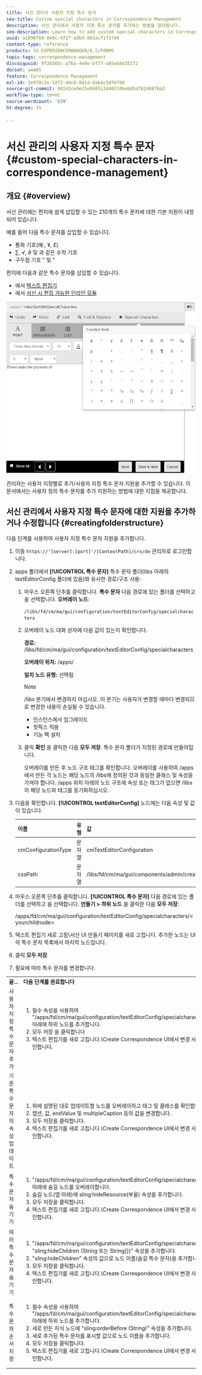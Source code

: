 ```yaml
---
title: 서신 관리의 사용자 지정 특수 문자
seo-title: Custom special characters in Correspondence Management
description: 서신 관리에서 사용자 지정 특수 문자를 추가하는 방법을 알아봅니다.
seo-description: Learn how to add custom special characters in Correspondence Management.
uuid: a1890f6d-8e0c-471f-a9bd-861acf1f17e6
content-type: reference
products: SG_EXPERIENCEMANAGER/6.5/FORMS
topic-tags: correspondence-management
discoiquuid: 9f26565c-a7ba-4e9e-bf77-a95eb8e351f2
docset: aem65
feature: Correspondence Management
exl-id: 3e978c3e-12f2-4dc6-801d-8ab4c5df6700
source-git-commit: 9d142ce9e25e048512440310beb05d762468f6a2
workflow-type: tm+mt
source-wordcount: '639'
ht-degree: 1%

---
```


# 서신 관리의 사용자 지정 특수 문자{#custom-special-characters-in-correspondence-management}

## 개요 {#overview}

서신 관리에는 편지에 쉽게 삽입할 수 있는 210개의 특수 문자에 대한 기본 지원이 내장되어 있습니다.

예를 들어 다음 특수 문자를 삽입할 수 있습니다.

* 통화 기호(예:, ¥, £)
* ∑, √, ∂ 및 과 같은 수학 기호
* 구두점 기호 ‟ 및 &quot;

편지에 다음과 같은 특수 문자를 삽입할 수 있습니다.

* 에서 [텍스트 편집기](/help/forms/using/document-fragments.md#createtext)
* 에서 [서신 시 편집 가능한 인라인 모듈](../../forms/using/create-correspondence.md#managecontent)

![specialcharsinlinemodule](assets/specialcharactersinlinemodule.png)

관리자는 사용자 지정별로 추가/사용자 지정 특수 문자 지원을 추가할 수 있습니다. 이 문서에서는 사용자 정의 특수 문자를 추가 지원하는 방법에 대한 지침을 제공합니다.

## 서신 관리에서 사용자 지정 특수 문자에 대한 지원을 추가하거나 수정합니다 {#creatingfolderstructure}

다음 단계를 사용하여 사용자 지정 특수 문자 지원을 추가합니다.

1. 이동 `https://'[server]:[port]'/[ContextPath]/crx/de` 관리자로 로그인합니다.
1. apps 폴더에서 **[!UICONTROL 특수 문자]** 특수 문자 폴더(libs 아래의 textEditorConfig 폴더에 있음)와 유사한 경로/구조 사용:

   1. 마우스 오른쪽 단추를 클릭합니다. **특수 문자** 다음 경로에 있는 폴더를 선택하고 을 선택합니다. **오버레이 노드**:

      `/libs/fd/cm/ma/gui/configuration/textEditorConfig/specialcharacters`

   1. 오버레이 노드 대화 상자에 다음 값이 있는지 확인합니다.

      **경로:** /libs/fd/cm/ma/gui/configuration/textEditorConfig/specialcharacters

      **오버레이 위치:** /apps/

      **일치 노드 유형:** 선택됨

      >[!NOTE]
      >
      >/libs 분기에서 변경하지 마십시오. 이 분기는 사용자가 변경할 때마다 변경되므로 변경한 내용이 손실될 수 있습니다.
      >
      >
      >
      >    * 인스턴스에서 업그레이드
      >    * 핫픽스 적용
      >    * 기능 팩 설치


   1. 클릭 **확인** 을 클릭한 다음 **모두 저장**. 특수 문자 폴더가 지정된 경로에 만들어집니다.

      오버레이를 만든 후 노드 구조 태그를 확인합니다. 오버레이를 사용하여 /apps에서 만든 각 노드는 해당 노드의 /libs에 정의된 것과 동일한 클래스 및 속성을 가져야 합니다. /apps 위치 아래의 노드 구조에 속성 또는 태그가 없으면 /libs의 해당 노드와 태그를 동기화하십시오.

1. 다음을 확인합니다. **[!UICONTROL textEditorConfig]** 노드에는 다음 속성 및 값이 있습니다.

   | 이름 | 유형 | 값 |
   |---|---|---|
   | cmConfigurationType | 문자열 | cmTextEditorConfiguration |
   | cssPath | 문자열 | /libs/fd/cm/ma/gui/components/admin/createasset/textcontrol/clientlibs/textcontrol |

1. 마우스 오른쪽 단추를 클릭합니다. **[!UICONTROL 특수 문자]** 다음 경로에 있는 폴더를 선택하고 을 선택합니다. **만들기 > 하위 노드** 을 클릭한 다음 **모두 저장**:

   /apps/fd/cm/ma/gui/configuration/textEditorConfig/specialcharacters/&lt;yourchildnode>

1. 텍스트 편집기 새로 고침\서신 UI 만들기 페이지를 새로 고칩니다. 추가한 노드는 UI의 특수 문자 목록에서 마지막 노드입니다.
1. 클릭 **모두 저장**.
1. 필요에 따라 특수 문자를 변경합니다.

<table>
 <tbody>
  <tr>
   <td><strong>끝...</strong></td>
   <td><strong>다음 단계를 완료합니다</strong></td>
  </tr>
  <tr>
   <td>사용자 지정 특수 문자 추가</td>
   <td>
    <ol>
     <li>필수 속성을 사용하여 "/apps/fd/cm/ma/gui/configuration/textEditorConfig/specialcharacters" 아래에 하위 노드를 추가합니다.</li>
     <li>모두 저장 을 클릭합니다</li>
     <li>텍스트 편집기를 새로 고칩니다.\Create Correspondence UI에서 변경 사항을 확인합니다.</li>
    </ol> </td>
  </tr>
  <tr>
   <td>기존 특수 문자의 속성 업데이트</td>
   <td>
    <ol>
     <li>위에 설명된 대로 업데이트할 노드를 오버레이하고 태그 및 클래스를 확인합니다.</li>
     <li>캡션, 값, endValue 및 multipleCaption 등의 값을 변경합니다. </li>
     <li>모두 저장을 클릭합니다. </li>
     <li>텍스트 편집기를 새로 고칩니다.\Create Correspondence UI에서 변경 사항을 확인합니다.</li>
    </ol> </td>
  </tr>
  <tr>
   <td>특수 문자 숨기기</td>
   <td>
    <ol>
     <li>"/apps/fd/cm/ma/gui/configuration/textEditorConfig/specialcharacters" 아래에 숨길 노드를 오버레이합니다.</li>
     <li>숨길 노드(앱 아래)에 sling:hideResource(부울) 속성을 추가합니다. </li>
     <li>모두 저장을 클릭합니다. </li>
     <li>텍스트 편집기를 새로 고칩니다.\Create Correspondence UI에서 변경 사항을 확인합니다.<br /> </li>
    </ol> </td>
  </tr>
  <tr>
   <td>여러 특수 문자 숨기기</td>
   <td>
    <ol>
     <li>"/apps/fd/cm/ma/gui/configuration/textEditorConfig/specialcharacters"에 "sling:hideChildren (String 또는 String[])" 속성을 추가합니다. </li>
     <li>"sling:hideChildren" 속성의 값으로 노드 이름(숨길 특수 문자)을 추가합니다. </li>
     <li>모두 저장을 클릭합니다. </li>
     <li>텍스트 편집기를 새로 고칩니다.\Create Correspondence UI에서 변경 사항을 확인합니다.<br /> </li>
    </ol> </td>
  </tr>
  <tr>
   <td>특수 문자 순서 지정</td>
   <td>
    <ol>
     <li>필수 속성을 사용하여 "/apps/fd/cm/ma/gui/configuration/textEditorConfig/specialcharacters" 아래에 하위 노드를 추가합니다. </li>
     <li>새로 만든 자식 노드에 "sling:orderBefore (String)" 속성을 추가합니다. </li>
     <li>새로 추가된 특수 문자를 표시할 값으로 노드 이름을 추가합니다. </li>
     <li>모두 저장을 클릭합니다. </li>
     <li>텍스트 편집기를 새로 고칩니다.\Create Correspondence UI에서 변경 사항을 확인합니다.<br /> </li>
    </ol> </td>
  </tr>
 </tbody>
</table>

